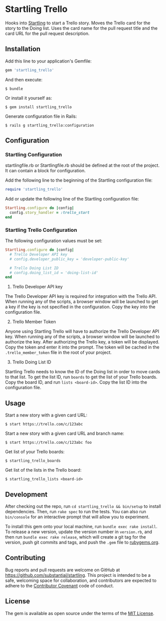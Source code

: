 # Startling Trello

Hooks into [Startling](https://rubygems.org/gems/startling) to start a Trello
story. Moves the Trello card for the story to the Doing list. Uses the card
name for the pull request title and the card URL for the pull request
description.

## Installation

Add this line to your application's Gemfile:

```ruby
gem 'startling_trello'
```

And then execute:

    $ bundle

Or install it yourself as:

    $ gem install startling_trello

Generate configuration file in Rails:

    $ rails g startling_trello:configuration

## Configuration

### Startling Configuration

startlingfile.rb or Startlingfile.rb should be defined at the root of the
project. It can contain a block for configuration.

Add the following line to the beginning of the Startling configuration file:

```ruby
require 'startling_trello'
```

Add or update the following line of the Startling configuration file:

```ruby
Startling.configure do |config|
  config.story_handler = :trello_start
end
```

### Startling Trello Configuration

The following configuration values must be set:

```ruby
Startling.configure do |config|
  # Trello Developer API key
  # config.developer_public_key = 'developer-public-key'

  # Trello Doing List ID
  # config.doing_list_id = 'doing-list-id'
end
```

1. Trello Developer API key

The Trello Developer API key is required for integration with the Trello API.
When running any of the scripts, a browser window will be launched to get a key
if the key is not specified in the configuration. Copy the key into the
configuration file.

2. Trello Member Token

Anyone using Startling Trello will have to authorize the Trello Developer API
key. When running any of the scripts, a browser window will be launched to
authorize the key. After authorizing the Trello key, a token will be displayed.
Copy the token and enter it into the prompt. The token will be cached in the
`.trello_member_token` file in the root of your project.

3. Trello Doing List ID

Startling Trello needs to know the ID of the Doing list in order to move cards
to that list. To get the list ID, run `boards` to get the list of your Trello
boards. Copy the board ID, and run `lists <board-id>`. Copy the list ID into
the configuration file.

## Usage

Start a new story with a given card URL:

    $ start https://trello.com/c/123abc

Start a new story with a given card URL and branch name:

    $ start https://trello.com/c/123abc foo

Get list of your Trello boards:

    $ startling_trello_boards

Get list of the lists in the Trello board:

    $ startling_trello_lists <board-id>

## Development

After checking out the repo, run `cd startling_trello && bin/setup` to install
dependencies. Then, run `rake spec` to run the tests. You can also run
`bin/console` for an interactive prompt that will allow you to experiment.

To install this gem onto your local machine, run `bundle exec rake install`.
To release a new version, update the version number in `version.rb`, and then
run `bundle exec rake release`, which will create a git tag for the version,
push git commits and tags, and push the `.gem` file to
[rubygems.org](https://rubygems.org).

## Contributing

Bug reports and pull requests are welcome on GitHub at
https://github.com/substantial/startling. This project is intended to be a safe,
welcoming space for collaboration, and contributors are expected to adhere to
the [Contributor Covenant](http://contributor-covenant.org) code of conduct.

## License

The gem is available as open source under the terms of the
[MIT License](http://opensource.org/licenses/MIT).

